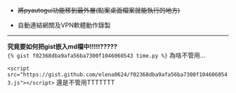 * ~~將pyautogui功能移到最外層(點案桌面檔案就能執行的地方)~~

* 自動連結網關及VPN軟體動作錄製


-----
**究竟要如何把gist嵌入md檔中!!!!!?????**  
```{% gist f02368dba9afa56ba7300f1046060543 time.py %}```
為啥不管用...

```<script src="https://gist.github.com/elena0624/f02368dba9afa56ba7300f1046060543.js"></script>```
還是不管用TTTTTTT
